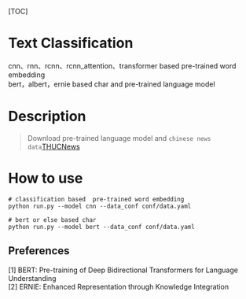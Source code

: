 [TOC]

# Text Classification
cnn、rnn、rcnn、rcnn_attention、transformer based  pre-trained word embedding <br>
bert，albert，ernie based char and pre-trained language model

# Description
> Download pre-trained language model and `chinese news data`[THUCNews](http://thuctc.thunlp.org/)


# How to use
```
# classification based  pre-trained word embedding
python run.py --model cnn --data_conf conf/data.yaml

# bert or else based char
python run.py --model bert --data_conf conf/data.yaml

```

## Preferences
[1] BERT: Pre-training of Deep Bidirectional Transformers for Language Understanding  
[2] ERNIE: Enhanced Representation through Knowledge Integration 